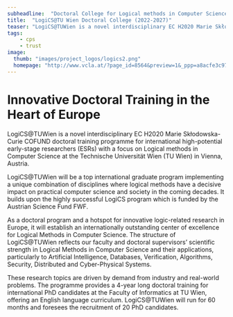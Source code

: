 ```yaml
---
subheadline:  "Doctoral College for Logical methods in Computer Science at TU Wien"
title:  "LogiCS@TU Wien Doctoral College (2022-2027)"
teaser: "LogiCS@TUWien is a novel interdisciplinary EC H2020 Marie Skłodowska-Curie COFUND doctoral training programme for international high-potential early-stage researchers (ESRs) with a focus on Logical methods in Computer Science at TU Wien."
tags:
    - cps
    - trust
image:
  thumb: "images/project_logos/logics2.png"
  homepage: "http://www.vcla.at/?page_id=8564&preview=1&_ppp=a8acfe3c97"
---
```


<!--more-->

# Innovative Doctoral Training in the Heart of Europe

LogiCS@TUWien is a novel interdisciplinary EC H2020 Marie Skłodowska-Curie COFUND doctoral training programme for international high-potential early-stage researchers (ESRs) with a focus on Logical methods in Computer Science at the Technische Universität Wien (TU Wien)  in Vienna,  Austria.

LogiCS@TUWien will be a top international graduate program implementing a unique combination of disciplines where logical methods have a decisive impact on practical computer science and society in the coming decades. It builds upon the highly successful LogiCS program which is funded by the Austrian Science Fund FWF.

As a doctoral program and a hotspot for innovative logic-related research in Europe, it will establish an internationally outstanding center of excellence for Logical Methods in Computer Science. The structure of LogiCS@TUWien reflects our faculty and doctoral supervisors’ scientific strength in Logical Methods in Computer Science and their applications, particularly to Artificial Intelligence, Databases, Verification, Algorithms, Security, Distributed and Cyber-Physical Systems.

These research topics are driven by demand from industry and real-world problems. The programme provides a 4-year long doctoral training for international PhD candidates at the Faculty of Informatics at TU Wien, offering an English language curriculum. LogiCS@TUWien will run for 60 months and foresees the recruitment of 20 PhD candidates.